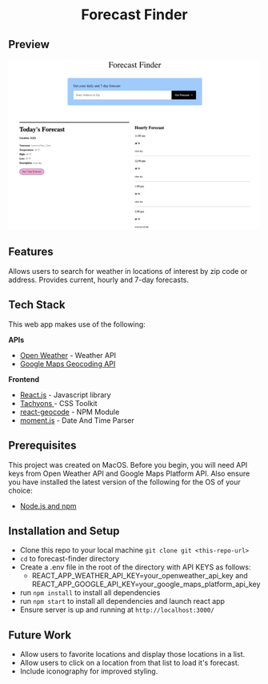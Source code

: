 <h1 align='center'><b>
Forecast Finder</b>
</h1>

## **Preview**

![screenshot](public/FFScreenshot.png)

## **Features**

Allows users to search for weather in locations of interest by zip code or address.  Provides current, hourly and 7-day forecasts.

## **Tech Stack**

This web app makes use of the following:

**APIs**

- [Open Weather](https://openweathermap.org/api) - Weather API
- [Google Maps Geocoding API](https://developers.google.com/maps/documentation/geocoding/overview) 

**Frontend**

- [React.js](https://reactjs.org/) - Javascript library
- [Tachyons ](https://tachyons.io/) - CSS Toolkit
- [react-geocode](https://www.npmjs.com/package/react-geocode) - NPM Module
- [moment.js](https://momentjs.com/) - Date And Time Parser


## **Prerequisites**

This project was created on MacOS. Before you begin, you will need API keys from Open Weather API and Google Maps Platform API. Also ensure you have installed the latest version of the following for the OS of your choice:

- [Node.js and npm](https://nodejs.org/en/)

## **Installation and Setup**

- Clone this repo to your local machine `git clone git <this-repo-url>`
- `cd` to forecast-finder directory
- Create a .env file in the root of the directory with API KEYS as follows:
  - REACT_APP_WEATHER_API_KEY=your_openweather_api_key and REACT_APP_GOOGLE_API_KEY=your_google_maps_platform_api_key
- run `npm install` to install all dependencies
- run `npm start` to install all dependencies and launch react app
- Ensure server is up and running at `http://localhost:3000/`


## **Future Work**
- Allow users to favorite locations and display those locations in a list.
- Allow users to click on a location from that list to load it's forecast.
- Include iconography for improved styling.



